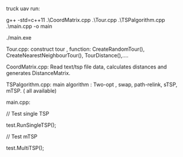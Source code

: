 truck uav
run: 

g++ -std=c++11 .\CoordMatrix.cpp .\Tour.cpp  .\TSPalgorithm.cpp .\main.cpp -o main

./main.exe

Tour.cpp: construct tour <vector>, function: CreateRandomTour(), CreateNearestNeighbourTour(), TourDistance(),....

CoordMatrix.cpp: Read text/tsp file data, calculates distances and generates DistanceMatrix.

TSPalgorithm.cpp: main algorithm : Two-opt , swap, path-relink, sTSP, mTSP. ( all available)

main.cpp: 


// Test single TSP

test.RunSingleTSP();

// Test mTSP

test.MultiTSP();




